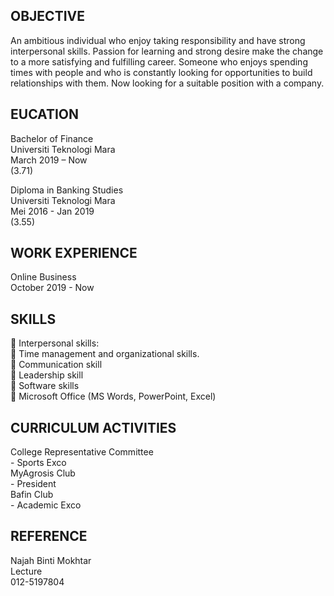## OBJECTIVE  
An ambitious individual who enjoy taking responsibility and have strong interpersonal skills. Passion for learning and strong desire make the change to a more satisfying and fulfilling career. Someone who enjoys spending times with people and who is constantly looking for opportunities to build relationships with them. Now 
looking for a suitable position with a company.  

## EUCATION  
Bachelor of Finance  
Universiti Teknologi Mara  
March 2019 – Now  
(3.71)  

Diploma in Banking Studies  
Universiti Teknologi Mara  
Mei 2016 - Jan 2019  
(3.55)  

## WORK EXPERIENCE  
Online Business  
October 2019 - Now  

## SKILLS  
 Interpersonal skills:  
 Time management and organizational skills.  
 Communication skill  
 Leadership skill  
 Software skills   
 Microsoft Office (MS Words, PowerPoint, Excel)  

## CURRICULUM ACTIVITIES  

College Representative Committee  
    - Sports Exco  
MyAgrosis Club  
    - President  
Bafin Club  
    - Academic Exco  

## REFERENCE  
Najah Binti Mokhtar  
Lecture  
012-5197804  
